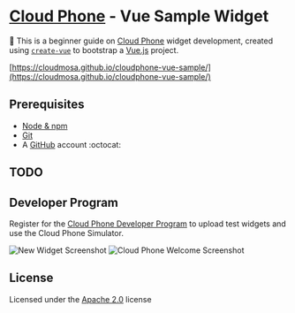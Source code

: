 # [Cloud Phone](https://www.cloudfone.com/) - Vue Sample Widget

:beginner: This is a beginner guide on [Cloud Phone](https://www.cloudfone.com/) widget development, created using [`create-vue`](https://github.com/vuejs/create-vue) to bootstrap a [Vue.js](https://vuejs.org/) project.

[https://cloudmosa.github.io/cloudphone-vue-sample/](https://cloudmosa.github.io/cloudphone-vue-sample/)

## Prerequisites

- [Node & npm](https://nodejs.org/en/download/)
- [Git](https://git-scm.com/book/en/v2/Getting-Started-Installing-Git)
- A [GitHub](https://github.com/signup) account :octocat:

## TODO

## Developer Program

Register for the [Cloud Phone Developer Program](https://www.cloudfone.com/developer-program) to upload test widgets and use the Cloud Phone Simulator.

![New Widget Screenshot](./screenshots/Screenshot%202024-12-25%20at%201.42.16 PM.png)
![Cloud Phone Welcome Screenshot](./screenshots/Screenshot%202024-12-25%20at%201.51.54 PM.png)

## License

Licensed under the [Apache 2.0](./LICENSE) license
